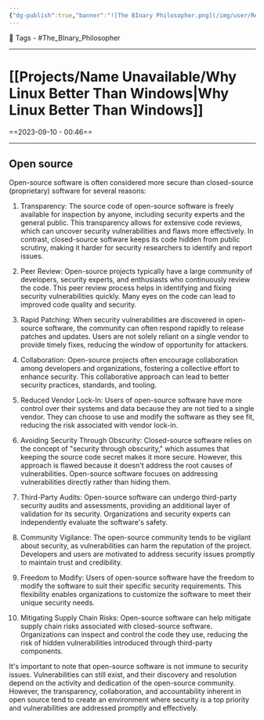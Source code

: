 ```yaml
---
{"dg-publish":true,"banner":"![The BInary Philosopher.png](/img/user/Resources/%F0%9F%93%81%20Files/YouTube%20Thumbnails/The%20BInary%20Philosopher.png)","permalink":"/projects/name-unavailable/why-linux-better-than-windows/","dgPassFrontmatter":true,"noteIcon":"1","created":"2023-11-14T21:08:37.330+05:30","updated":"2023-12-12T00:53:47.877+05:30"}
---
```


🧶 Tags - #The_BInary_Philosopher 

---
# [[Projects/Name Unavailable/Why Linux Better Than Windows\|Why Linux Better Than Windows]]
==2023-09-10 - 00:46==

---
## Open source
Open-source software is often considered more secure than closed-source (proprietary) software for several reasons:

1. Transparency: The source code of open-source software is freely available for inspection by anyone, including security experts and the general public. This transparency allows for extensive code reviews, which can uncover security vulnerabilities and flaws more effectively. In contrast, closed-source software keeps its code hidden from public scrutiny, making it harder for security researchers to identify and report issues.

2. Peer Review: Open-source projects typically have a large community of developers, security experts, and enthusiasts who continuously review the code. This peer review process helps in identifying and fixing security vulnerabilities quickly. Many eyes on the code can lead to improved code quality and security.

3. Rapid Patching: When security vulnerabilities are discovered in open-source software, the community can often respond rapidly to release patches and updates. Users are not solely reliant on a single vendor to provide timely fixes, reducing the window of opportunity for attackers.

4. Collaboration: Open-source projects often encourage collaboration among developers and organizations, fostering a collective effort to enhance security. This collaborative approach can lead to better security practices, standards, and tooling.

5. Reduced Vendor Lock-In: Users of open-source software have more control over their systems and data because they are not tied to a single vendor. They can choose to use and modify the software as they see fit, reducing the risk associated with vendor lock-in.

6. Avoiding Security Through Obscurity: Closed-source software relies on the concept of "security through obscurity," which assumes that keeping the source code secret makes it more secure. However, this approach is flawed because it doesn't address the root causes of vulnerabilities. Open-source software focuses on addressing vulnerabilities directly rather than hiding them.

7. Third-Party Audits: Open-source software can undergo third-party security audits and assessments, providing an additional layer of validation for its security. Organizations and security experts can independently evaluate the software's safety.

8. Community Vigilance: The open-source community tends to be vigilant about security, as vulnerabilities can harm the reputation of the project. Developers and users are motivated to address security issues promptly to maintain trust and credibility.

9. Freedom to Modify: Users of open-source software have the freedom to modify the software to suit their specific security requirements. This flexibility enables organizations to customize the software to meet their unique security needs.

10. Mitigating Supply Chain Risks: Open-source software can help mitigate supply chain risks associated with closed-source software. Organizations can inspect and control the code they use, reducing the risk of hidden vulnerabilities introduced through third-party components.

It's important to note that open-source software is not immune to security issues. Vulnerabilities can still exist, and their discovery and resolution depend on the activity and dedication of the open-source community. However, the transparency, collaboration, and accountability inherent in open source tend to create an environment where security is a top priority and vulnerabilities are addressed promptly and effectively.